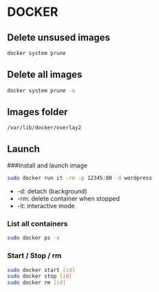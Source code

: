 # DOCKER

## Delete unsused images
```bash
docker system prune
```

## Delete all images
```bash
docker system prune -a
```

## Images folder
```
/var/lib/docker/overlay2
```

## Launch
###Install and launch image
```bash
sudo docker run it -rm -p 12345:80 -d wordpress
```

* -d: detach (background)
* -rm: delete container when stopped
* -it: interactive mode


### List all containers
```bash
sudo docker ps -a
```

### Start / Stop / rm
```bash
sudo docker start [id]
sudo docker stop [id]
sudo docker rm [id]
```
